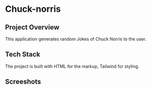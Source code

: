 # Chuck-norris
## Project Overview
This application generates random Jokes of Chuck Norris to the user.
## Tech Stack 
The project is built with HTML for the markup, Tailwind for styling.
## Screeshots